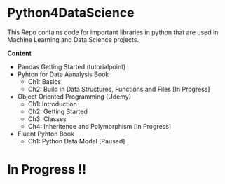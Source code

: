# Python4DataScience
This Repo contains code for important libraries in python that are used in Machine Learning and Data Science projects. 

**Content**
- Pandas Getting Started (tutorialpoint)
- Pyhton for Data Aanalysis Book
    - Ch1: Basics
    - Ch2: Build in Data Structures, Functions and Files 
      [In Progress]
- Object Oriented Programming (Udemy)
    - Ch1: Introduction
    - Ch2: Getting Started
    - Ch3: Classes
    - Ch4: Inheritence and Polymorphism
      [In Progress]
- Fluent Pyhton Book
    - Ch1: Python Data Model 
      [Paused]
# In Progress !!

